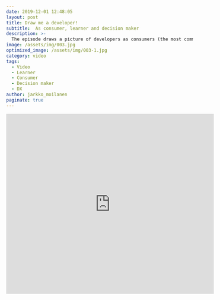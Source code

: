 ```yaml
---
date: 2019-12-01 12:48:05
layout: post
title: Draw me a developer!
subtitle:  As consumer, learner and decision maker
description: >-
  The episode draws a picture of developers as consumers (the most common approach), as learners (continuos learners) and as decision makers (more than ever)
image: /assets/img/003.jpg
optimized_image: /assets/img/003-1.jpg
category: video
tags:
  - Video
  - Learner
  - Consumer
  - Decision maker
  - DX
author: jarkko_moilanen
paginate: true
---
```


<iframe width="560" height="485" src="https://www.youtube.com/embed/3LIYYVHEjPk" frameborder="0" allow="accelerometer; autoplay; encrypted-media; gyroscope; picture-in-picture" allowfullscreen></iframe>
